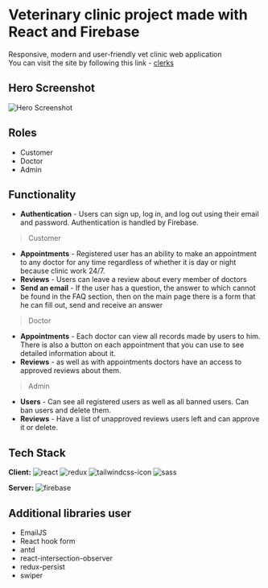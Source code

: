 # Veterinary clinic project made with React and Firebase

Responsive, modern and user-friendly vet clinic web application\
You can visit the site by following this link - [clerks](https://clerks.vercel.app/)

## Hero Screenshot
![Hero Screenshot](https://user-images.githubusercontent.com/103593831/224328995-64ade1cb-23e0-4498-b4ca-ae29eda52598.png)

## Roles
- Customer
- Doctor
- Admin

## Functionality
- **Authentication** - Users can sign up, log in, and log out using their email and password. Authentication is handled by Firebase.
> Customer
- **Appointments** - Registered user has an ability to make an appointment to any doctor for any time regardless of whether it is day or night because clinic work 24/7.
- **Reviews** - Users can leave a review about every member of doctors
- **Send an email** - If the user has a question, the answer to which cannot be found in the FAQ section, then on the main page there is a form that he can fill out, send and receive an answer
> Doctor
- **Appointments** - Each doctor can view all records made by users to him. There is also a button on each appointment that you can use to see detailed information about it.
- **Reviews** - as well as with appointments doctors have an access to approved reviews about them.
> Admin
- **Users** - Can see all registered users as well as all banned users. Can ban users and delete them.
- **Reviews** - Have a list of unapproved reviews users left and can approve it or delete.


## Tech Stack
**Client:** ![react](https://user-images.githubusercontent.com/103593831/224331430-91552bfd-cfba-4a2c-843b-79564f8f7299.svg)
 ![redux](https://user-images.githubusercontent.com/103593831/224331476-5148f370-40c6-42ed-8c4b-92a5e968dac8.svg)
 ![tailwindcss-icon](https://user-images.githubusercontent.com/103593831/224331573-e54d76e7-e726-406b-9b9c-52a7fea4fe74.svg)
 ![sass](https://user-images.githubusercontent.com/103593831/224331532-9309667b-dde6-460b-a269-71a59307d7f2.svg)


**Server:** ![firebase](https://user-images.githubusercontent.com/103593831/224331691-951d8860-4103-40f7-9beb-f890c66fd19f.svg)


## Additional libraries user
- EmailJS
- React hook form
- antd
- react-intersection-observer
- redux-persist
- swiper
